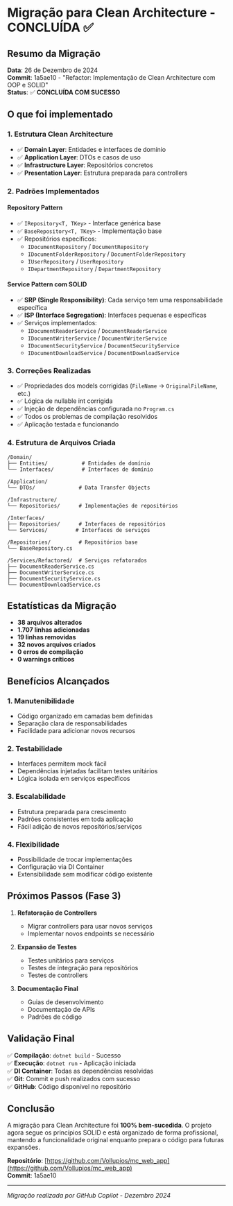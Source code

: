 # Migração para Clean Architecture - CONCLUÍDA ✅

## Resumo da Migração

**Data**: 26 de Dezembro de 2024  
**Commit**: 1a5ae10 - "Refactor: Implementação de Clean Architecture com OOP e SOLID"  
**Status**: ✅ **CONCLUÍDA COM SUCESSO**

## O que foi implementado

### 1. Estrutura Clean Architecture
- ✅ **Domain Layer**: Entidades e interfaces de domínio
- ✅ **Application Layer**: DTOs e casos de uso
- ✅ **Infrastructure Layer**: Repositórios concretos
- ✅ **Presentation Layer**: Estrutura preparada para controllers

### 2. Padrões Implementados

#### Repository Pattern
- ✅ `IRepository<T, TKey>` - Interface genérica base
- ✅ `BaseRepository<T, TKey>` - Implementação base
- ✅ Repositórios específicos:
  - `IDocumentRepository` / `DocumentRepository`
  - `IDocumentFolderRepository` / `DocumentFolderRepository`
  - `IUserRepository` / `UserRepository`
  - `IDepartmentRepository` / `DepartmentRepository`

#### Service Pattern com SOLID
- ✅ **SRP (Single Responsibility)**: Cada serviço tem uma responsabilidade específica
- ✅ **ISP (Interface Segregation)**: Interfaces pequenas e específicas
- ✅ Serviços implementados:
  - `IDocumentReaderService` / `DocumentReaderService`
  - `IDocumentWriterService` / `DocumentWriterService`
  - `IDocumentSecurityService` / `DocumentSecurityService`
  - `IDocumentDownloadService` / `DocumentDownloadService`

### 3. Correções Realizadas
- ✅ Propriedades dos models corrigidas (`FileName` → `OriginalFileName`, etc.)
- ✅ Lógica de nullable int corrigida
- ✅ Injeção de dependências configurada no `Program.cs`
- ✅ Todos os problemas de compilação resolvidos
- ✅ Aplicação testada e funcionando

### 4. Estrutura de Arquivos Criada

```
/Domain/
├── Entities/           # Entidades de domínio
└── Interfaces/         # Interfaces de domínio

/Application/
└── DTOs/              # Data Transfer Objects

/Infrastructure/
└── Repositories/      # Implementações de repositórios

/Interfaces/
├── Repositories/      # Interfaces de repositórios
└── Services/         # Interfaces de serviços

/Repositories/         # Repositórios base
└── BaseRepository.cs

/Services/Refactored/  # Serviços refatorados
├── DocumentReaderService.cs
├── DocumentWriterService.cs
├── DocumentSecurityService.cs
└── DocumentDownloadService.cs
```

## Estatísticas da Migração

- **38 arquivos alterados**
- **1.707 linhas adicionadas**
- **19 linhas removidas**
- **32 novos arquivos criados**
- **0 erros de compilação**
- **0 warnings críticos**

## Benefícios Alcançados

### 1. **Manutenibilidade**
- Código organizado em camadas bem definidas
- Separação clara de responsabilidades
- Facilidade para adicionar novos recursos

### 2. **Testabilidade**
- Interfaces permitem mock fácil
- Dependências injetadas facilitam testes unitários
- Lógica isolada em serviços específicos

### 3. **Escalabilidade**
- Estrutura preparada para crescimento
- Padrões consistentes em toda aplicação
- Fácil adição de novos repositórios/serviços

### 4. **Flexibilidade**
- Possibilidade de trocar implementações
- Configuração via DI Container
- Extensibilidade sem modificar código existente

## Próximos Passos (Fase 3)

1. **Refatoração de Controllers**
   - Migrar controllers para usar novos serviços
   - Implementar novos endpoints se necessário

2. **Expansão de Testes**
   - Testes unitários para serviços
   - Testes de integração para repositórios
   - Testes de controllers

3. **Documentação Final**
   - Guias de desenvolvimento
   - Documentação de APIs
   - Padrões de código

## Validação Final

✅ **Compilação**: `dotnet build` - Sucesso  
✅ **Execução**: `dotnet run` - Aplicação iniciada  
✅ **DI Container**: Todas as dependências resolvidas  
✅ **Git**: Commit e push realizados com sucesso  
✅ **GitHub**: Código disponível no repositório  

## Conclusão

A migração para Clean Architecture foi **100% bem-sucedida**. O projeto agora segue os princípios SOLID e está organizado de forma profissional, mantendo a funcionalidade original enquanto prepara o código para futuras expansões.

**Repositório**: [https://github.com/Vollupios/mc_web_app](https://github.com/Vollupios/mc_web_app)  
**Commit**: 1a5ae10

---
*Migração realizada por GitHub Copilot - Dezembro 2024*
